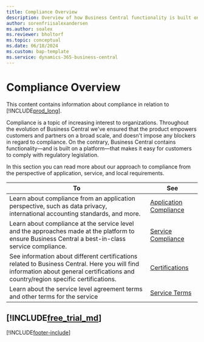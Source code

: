 ```yaml
---
title: Compliance Overview
description: Overview of how Business Central functionality is built on a platform that makes it easy for customers to comply with compliance and regulatory legislation.
author: sorenfriisalexandersen
ms.author: soalex
ms.reviewer: bholtorf
ms.topic: conceptual
ms.date: 06/18/2024
ms.custom: bap-template
ms.service: dynamics-365-business-central
---
```


# Compliance Overview

This content contains information about compliance in relation to [!INCLUDE[prod_long](../includes/prod_long.md)].

Compliance is a topic of increasing interest to organizations. Throughout the evolution of Business Central we've ensured that the product empowers customers and partners on a broad scale, and doesn't impose any blockers in regard to compliance. On the contrary, Business Central contains functionality&mdash;and is built on a platform&mdash;that makes it easy for customers to comply with regulatory legislation.

In this section you can read more about our approach to compliance from the perspective of application, service, and local requirements.

|To|See|  
|------------|-------------|  
|Learn about compliance from an application perspective, such as data privacy, international accounting standards, and more.|[Application Compliance](compliance-application-compliance.md)|  
|Learn about compliance at the service level and the approaches made at the platform to ensure Business Central a best-in-class service compliance.|[Service Compliance](compliance-service-compliance.md)|  
|See information about different certifications related to Business Central. Here you will find information about general certifications and country/region specific certifications.|[Certifications](compliance-certifications.md)|  
|Learn about the service level agreement terms and other terms for the service|[Service Terms](compliance-service-compliance.md#service-terms)|  

## [!INCLUDE[free_trial_md](../includes/free_trial_md.md)]  


[!INCLUDE[footer-include](../includes/footer-banner.md)]
